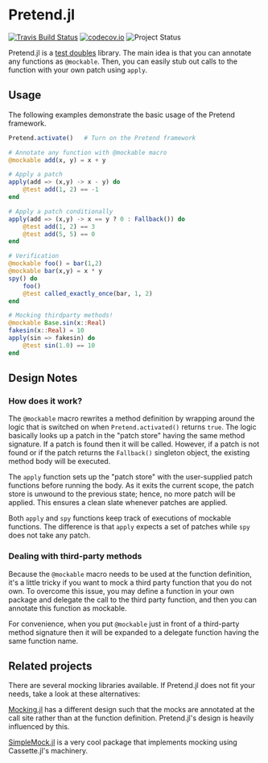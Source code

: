 # Pretend.jl

[![Travis Build Status](https://travis-ci.com/tk3369/Pretend.jl.svg?branch=master)](https://travis-ci.org/tk3369/Pretend.jl)
[![codecov.io](http://codecov.io/github/tk3369/Pretend.jl/coverage.svg?branch=master)](http://codecov.io/github/tk3369/Pretend.jl?branch=master)
![Project Status](https://img.shields.io/badge/status-new-orange)

Pretend.jl is a [test doubles](https://en.wikipedia.org/wiki/Test_double) library.
The main idea is that you can annotate any functions
as `@mockable`.  Then, you can easily stub out calls to the function with your
own patch using `apply`.

## Usage

The following examples demonstrate the basic usage of the Pretend framework.

```julia
Pretend.activate()   # Turn on the Pretend framework

# Annotate any function with @mockable macro
@mockable add(x, y) = x + y

# Apply a patch
apply(add => (x,y) -> x - y) do
    @test add(1, 2) == -1
end

# Apply a patch conditionally
apply(add => (x,y) -> x == y ? 0 : Fallback()) do
    @test add(1, 2) == 3
    @test add(5, 5) == 0
end

# Verification
@mockable foo() = bar(1,2)
@mockable bar(x,y) = x * y
spy() do
    foo()
    @test called_exactly_once(bar, 1, 2)
end

# Mocking thirdparty methods!
@mockable Base.sin(x::Real)
fakesin(x::Real) = 10
apply(sin => fakesin) do
    @test sin(1.0) == 10
end
```

## Design Notes

### How does it work?

The `@mockable` macro rewrites a method definition by wrapping around the logic that is 
switched on when `Pretend.activated()` returns `true`.  The logic basically looks up
a patch in the "patch store" having the same method signature.  If a patch is found
then it will be called.  However, if a patch is not found or if the patch returns 
the `Fallback()` singleton object, the existing method body will be executed.

The `apply` function sets up the "patch store" with the user-supplied patch functions before
running the body.  As it exits the current scope, the patch store is unwound to the previous
state; hence, no more patch will be applied.  This ensures a clean slate whenever patches
are applied.

Both `apply` and `spy` functions keep track of executions of mockable functions. The
difference is that `apply` expects a set of patches while `spy` does not take any patch.

### Dealing with third-party methods

Because the `@mockable` macro needs to be used at the function definition, it's a little tricky 
if you want to mock a third party function that you do not own.  To overcome this issue, you may 
define a function in your own package and delegate the call to the third party function, and then 
you can annotate this function as mockable.  

For convenience, when you put `@mockable` just in front of a third-party method signature then 
it will be expanded to a delegate function having the same function name.

## Related projects

There are several mocking libraries available. If Pretend.jl does not fit your needs, take a look
at these alternatives:

[Mocking.jl](https://github.com/invenia/Mocking.jl) has a different design such that the mocks are 
annotated at the call site rather than at the function definition. Pretend.jl's design is heavily
influenced by this.

[SimpleMock.jl](https://github.com/JuliaTesting/SimpleMock.jl) is a very cool package that
implements mocking using Cassette.jl's machinery.

